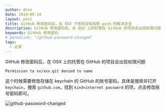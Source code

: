 ```yaml
---
author: Alex
date: 2019-05-14
layout: post
title: GitHub 修改密码后，在 OSX 下修改没有权限 push 的解决办法
description: GitHub 修改密码后，在 OSX 上的托管在 GitHub 的项目会出现权限问题
keywords: GitHub 修改密码
# permalink: "/github-password-changed"
tags:
  - 记录
---
```


GitHub 修改密码后，在 OSX 上的托管在 GitHub 的项目会出现权限问题

```shell
Permission to xx/xxx.git denied to name
```

这个时候需要修改存储在 keychain 的 GitHub 的账号密码，具体是搜索并打开 `keychain`，搜索 `github.com`，找到 `kind=internet password` 的项，点击修改账号密码即可。

![github-password-changed](/assets/images/other/github-password-changed.jpg)
